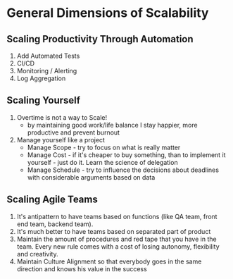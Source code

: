 # General Dimensions of Scalability

## Scaling Productivity Through Automation
1. Add Automated Tests
1. CI/CD
1. Monitoring / Alerting
1. Log Aggregation

## Scaling Yourself
1. Overtime is not a way to Scale!
    * by maintaining good work/life balance I stay happier, more productive and prevent burnout
1. Manage yourself like a project
    * Manage Scope - try to focus on what is really matter
    * Manage Cost - if it's cheaper to buy something, than to implement it yourself - just do it. Learn the science of delegation
    * Manage Schedule - try to influence the decisions about deadlines with considerable arguments based on data

## Scaling Agile Teams
1. It's antipattern to have teams based on functions (like QA team, front end team, backend team).
1. It's much better to have teams based on separated part of product
1. Maintain the amount of procedures and red tape that you have in the team. Every new rule comes with a cost of losing autonomy, flexibility and creativity.
1. Maintain Culture Alignment so that everybody goes in the same direction and knows his value in the success
